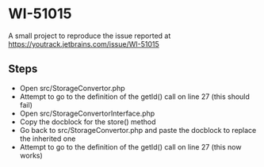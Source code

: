 # WI-51015

A small project to reproduce the issue reported at https://youtrack.jetbrains.com/issue/WI-51015


## Steps

* Open src/StorageConvertor.php
* Attempt to go to the definition of the getId() call on line 27 (this should fail)
* Open src/StorageConvertorInterface.php
* Copy the docblock for the store() method
* Go back to src/StorageConvertor.php and paste the docblock to replace the inherited one
* Attempt to go to the definition of the getId() call on line 27 (this now works)
